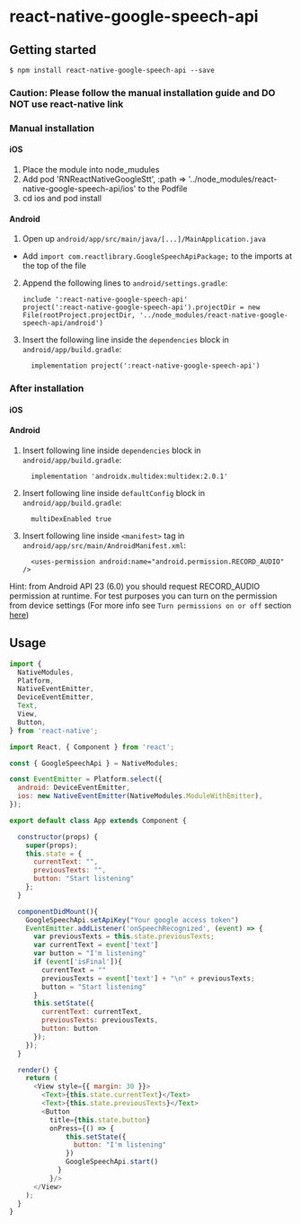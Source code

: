 
# react-native-google-speech-api

## Getting started

`$ npm install react-native-google-speech-api --save`

### Caution: Please follow the manual installation guide and DO NOT use react-native link
### Manual installation

#### iOS

1. Place the module into node_mudules
2. Add pod 'RNReactNativeGoogleStt', :path => '../node_modules/react-native-google-speech-api/ios' to the Podfile
3. cd ios and pod install

#### Android

1. Open up `android/app/src/main/java/[...]/MainApplication.java`
  - Add `import com.reactlibrary.GoogleSpeechApiPackage;` to the imports at the top of the file
2. Append the following lines to `android/settings.gradle`:
  	```
  	include ':react-native-google-speech-api'
    project(':react-native-google-speech-api').projectDir = new File(rootProject.projectDir, '../node_modules/react-native-google-speech-api/android')
  	```
3. Insert the following line inside the `dependencies` block in `android/app/build.gradle`:
  	```
      implementation project(':react-native-google-speech-api')
  	```
### After installation


#### iOS


#### Android
1. Insert following line inside `dependencies` block in `android/app/build.gradle`:
    ```
      implementation 'androidx.multidex:multidex:2.0.1'
    ```
2. Insert following line inside `defaultConfig` block in `android/app/build.gradle`:
    ```
      multiDexEnabled true
    ```
3. Insert following line inside `<manifest>` tag in `android/app/src/main/AndroidManifest.xml`:
    ```
      <uses-permission android:name="android.permission.RECORD_AUDIO" />
    ```
Hint: from Android API 23 (6.0) you should request RECORD_AUDIO permission at runtime. For test purposes you can turn on the permission from device settings (For more info see `Turn permissions on or off` section [here](https://support.google.com/googleplay/answer/6270602?hl=en))

## Usage
```javascript
import {
  NativeModules,
  Platform,
  NativeEventEmitter,
  DeviceEventEmitter,
  Text,
  View,
  Button,
} from 'react-native';

import React, { Component } from 'react';

const { GoogleSpeechApi } = NativeModules;

const EventEmitter = Platform.select({
  android: DeviceEventEmitter,
  ios: new NativeEventEmitter(NativeModules.ModuleWithEmitter),
});

export default class App extends Component {

  constructor(props) {
    super(props);
    this.state = {
      currentText: "",
      previousTexts: "",
      button: "Start listening"
    };
  }

  componentDidMount(){
  	GoogleSpeechApi.setApiKey("Your google access token")
    EventEmitter.addListener('onSpeechRecognized', (event) => {
      var previousTexts = this.state.previousTexts;
      var currentText = event['text']
      var button = "I'm listening"
      if (event['isFinal']){
        currentText = ""
        previousTexts = event['text'] + "\n" + previousTexts;
        button = "Start listening"
      }
      this.setState({
        currentText: currentText,
        previousTexts: previousTexts,
        button: button
      });
    });
  }

  render() {
    return (
      <View style={{ margin: 30 }}>
        <Text>{this.state.currentText}</Text>
        <Text>{this.state.previousTexts}</Text>
        <Button
          title={this.state.button}
          onPress={() => {
              this.setState({
                button: "I'm listening"
              })
              GoogleSpeechApi.start()
            }
          }/>
      </View>
    );
  }
}
```
  

